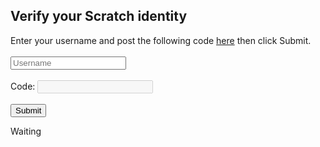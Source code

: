 ## Verify your Scratch identity
Enter your username and post the following code [here](https://scratch.mit.edu/projects/318086755/) then click Submit.<br><br>
<input type="text" id="username" placeholder="Username"><br><br>
Code: <input type="text" disabled id="code"><br><br>
<button onclick="verify()">Submit</button>
<p id="status">Waiting</p>
<script>
var randomid = (function makeid(length) {
   var result           = '';
   var characters       = 'ABCDEFGHIJKLMNOPQRSTUVWXYZabcdefghijklmnopqrstuvwxyz0123456789';
   var charactersLength = characters.length;
   for ( var i = 0; i < length; i++ ) {
      result += characters.charAt(Math.floor(Math.random() * charactersLength));
   }
   return result;
})(20)
document.getElementById("code").value = randomid
function verify(){
document.getElementById("status").innerHTML = "Loading..."
  fetch("https://cors-anywhere.herokuapp.com/https://obscure-inlet-57587.herokuapp.com/verify",{headers:{username:document.getElementById("username").value,nonce:randomid}})
  .then(e=>{
  return e.json()
  })
  .then(e=>{
  if(e.valid){
  document.getElementById("status").innerHTML = "Verified"
  } else {
  document.getElementById("status").innerHTML = "Declined"
  }
  })
}
</script>
